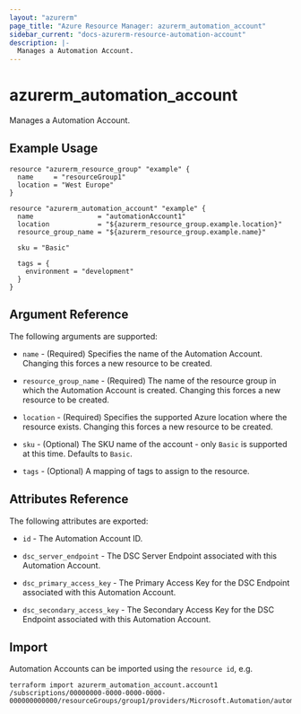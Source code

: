 ```yaml
---
layout: "azurerm"
page_title: "Azure Resource Manager: azurerm_automation_account"
sidebar_current: "docs-azurerm-resource-automation-account"
description: |-
  Manages a Automation Account.
---
```


# azurerm_automation_account

Manages a Automation Account.

## Example Usage

```hcl
resource "azurerm_resource_group" "example" {
  name     = "resourceGroup1"
  location = "West Europe"
}

resource "azurerm_automation_account" "example" {
  name                = "automationAccount1"
  location            = "${azurerm_resource_group.example.location}"
  resource_group_name = "${azurerm_resource_group.example.name}"

  sku = "Basic"
  
  tags = {
    environment = "development"
  }
}
```

## Argument Reference

The following arguments are supported:

* `name` - (Required) Specifies the name of the Automation Account. Changing this forces a new resource to be created.

* `resource_group_name` - (Required) The name of the resource group in which the Automation Account is created. Changing this forces a new resource to be created.

* `location` - (Required) Specifies the supported Azure location where the resource exists. Changing this forces a new resource to be created.

* `sku` - (Optional) The SKU name of the account - only `Basic` is supported at this time. Defaults to `Basic`.

* `tags` - (Optional) A mapping of tags to assign to the resource.

## Attributes Reference

The following attributes are exported:

* `id` - The Automation Account ID.

* `dsc_server_endpoint` - The DSC Server Endpoint associated with this Automation Account.

* `dsc_primary_access_key` - The Primary Access Key for the DSC Endpoint associated with this Automation Account.

* `dsc_secondary_access_key` - The Secondary Access Key for the DSC Endpoint associated with this Automation Account.

## Import

Automation Accounts can be imported using the `resource id`, e.g.

```shell
terraform import azurerm_automation_account.account1 /subscriptions/00000000-0000-0000-0000-000000000000/resourceGroups/group1/providers/Microsoft.Automation/automationAccounts/account1
```

